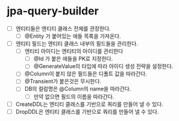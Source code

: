 # jpa-query-builder
- [ ] 엔티티들은 엔티티 클래스 전체를 관장한다.
  - [ ] @Entity 가 붙어있는 애들 목록을 가져온다.
- [ ] 엔티티 필드는 엔티티 클래스 내부의 필드들을 관리한다.
  - [ ] 엔티티 아이디는 엔티티의 아이디를 관리한다
    - [ ] @Id 가 붙은 애들을 PK로 지정한다.
    - [ ] @GenerateValue의 타입에 따라 아이디 생성 전략을 설정한다.
  - [ ] @Column이 붙지 않은 필드들은 디폴트 값을 따라간다.
  - [ ] @Transient가 붙은것은 무시한다.
  - [ ] DB의 컬럼명은 @Column의 name을 따라간다.
    - [ ] 만약 없으면 필드의 이름을 따라간다.
- [ ] CreateDDL는 엔티티 클래스를 기반으로 쿼리를 만들어 낼 수 있다.
- [ ] DropDDL은 엔티티 클래스를 기반으로 쿼리를 만들어 낼 수 있다.